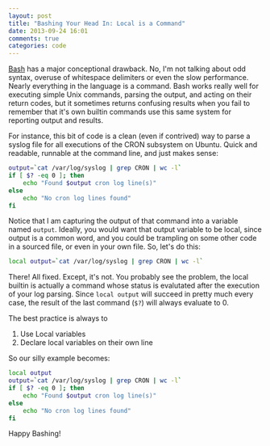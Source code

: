 ```yaml
---
layout: post
title: "Bashing Your Head In: Local is a Command"
date: 2013-09-24 16:01
comments: true
categories: code
---
```


<a href="https://en.wikipedia.org/wiki/Bash_(Unix_shell)">Bash</a> has a major
conceptional drawback.  No, I'm not talking about odd syntax, overuse of
whitespace delimiters or even the slow performance.  Nearly everything in the
language is a command.  Bash works really well for executing simple Unix
commands, parsing the output, and acting on their return codes, but it
sometimes returns confusing results when you fail to remember that it's own
builtin commands use this same system for reporting output and results.

For instance, this bit of code is a clean (even if contrived) way to parse a
syslog file for all executions of the CRON subsystem on Ubuntu.  Quick and
readable, runnable at the command line, and just makes sense:

``` bash
output=`cat /var/log/syslog | grep CRON | wc -l`
if [ $? -eq 0 ]; then
    echo "Found $output cron log line(s)"
else
    echo "No cron log lines found"
fi

```

Notice that I am capturing the output of that command into a variable named
`output`.  Ideally, you would want that output variable to be local, since
output is a common word, and you could be trampling on some other code in a
sourced file, or even in your own file.  So, let's do this:

``` bash
local output=`cat /var/log/syslog | grep CRON | wc -l`
```

There!  All fixed.  Except, it's not.  You probably see the problem, the local
builtin is actually a command whose status is evalutated after the execution of
your log parsing.  Since `local output` will succeed in pretty much every case,
the result of the last command (`$?`) will always evaluate to 0.

The best practice is always to

  1. Use Local variables
  2. Declare local variables on their own line

So our silly example becomes:

``` bash
local output
output=`cat /var/log/syslog | grep CRON | wc -l`
if [ $? -eq 0 ]; then
    echo "Found $output cron log line(s)"
else
    echo "No cron log lines found"
fi

```

Happy Bashing!
